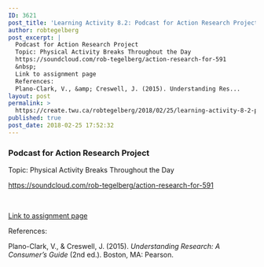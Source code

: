 ```yaml
---
ID: 3621
post_title: 'Learning Activity 8.2: Podcast for Action Research Project'
author: robtegelberg
post_excerpt: |
  Podcast for Action Research Project
  Topic: Physical Activity Breaks Throughout the Day
  https://soundcloud.com/rob-tegelberg/action-research-for-591
  &nbsp;
  Link to assignment page
  References:
  Plano-Clark, V., &amp; Creswell, J. (2015). Understanding Res...
layout: post
permalink: >
  https://create.twu.ca/robtegelberg/2018/02/25/learning-activity-8-2-podcast-for-action-research-project/
published: true
post_date: 2018-02-25 17:52:32
---
```

<h3>Podcast for Action Research Project</h3>

Topic: Physical Activity Breaks Throughout the Day

<a href="https://soundcloud.com/rob-tegelberg/action-research-for-591">https://soundcloud.com/rob-tegelberg/action-research-for-591</a>

&nbsp;

<a href="https://create.twu.ca/ldrs591-sp18/unit-8-learning-activities/">Link to assignment page</a>

References:

Plano-Clark, V., &amp; Creswell, J. (2015). <em>Understanding Research: A Consumer’s Guide</em> (2nd ed.). Boston, MA: Pearson.

&nbsp;